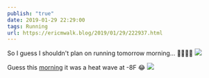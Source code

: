 ```yaml
---
publish: "true"
date: 2019-01-29 22:29:00
tags: Running
url: https://ericmwalk.blog/2019/01/29/222937.html
---
```


So I guess I shouldn't plan on running tomorrow morning... 🤔🏃‍♂️🥶
![](https://ericmwalk.blog/uploads/2022/4c6dbd3d1f.jpg)

Guess this [morning](https://www.strava.com/activities/2110919424) it was a heat wave at -8F 😂
![](https://ericmwalk.blog/uploads/2022/0695301fee.jpg)